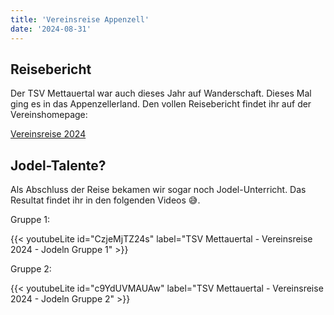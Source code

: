 ```yaml
---
title: 'Vereinsreise Appenzell'
date: '2024-08-31'
---
```



Reisebericht
------------

Der TSV Mettauertal war auch dieses Jahr auf Wanderschaft.
Dieses Mal ging es in das Appenzellerland.
Den vollen Reisebericht findet ihr auf der Vereinshomepage:

[Vereinsreise 2024](https://tsvmettauertal.ch/index.php/aktive/174-vereinsreise-2024)


Jodel-Talente?
--------------

Als Abschluss der Reise bekamen wir sogar noch Jodel-Unterricht.
Das Resultat findet ihr in den folgenden Videos 😅.

Gruppe 1:

{{< youtubeLite id="CzjeMjTZ24s" label="TSV Mettauertal - Vereinsreise 2024 - Jodeln Gruppe 1" >}}

Gruppe 2:

{{< youtubeLite id="c9YdUVMAUAw" label="TSV Mettauertal - Vereinsreise 2024 - Jodeln Gruppe 2" >}}
